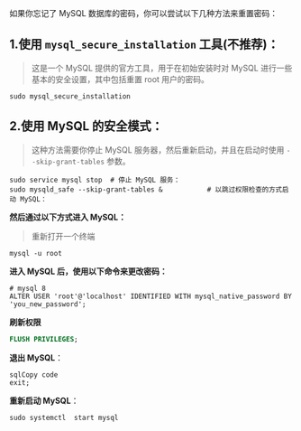 

如果你忘记了 MySQL 数据库的密码，你可以尝试以下几种方法来重置密码：

##  1.**使用 `mysql_secure_installation` 工具**(不推荐)：

> 这是一个 MySQL 提供的官方工具，用于在初始安装时对 MySQL 进行一些基本的安全设置，其中包括重置 root 用户的密码。

```shell
sudo mysql_secure_installation
```

##  2.**使用 MySQL 的安全模式**：

> 这种方法需要你停止 MySQL 服务器，然后重新启动，并且在启动时使用 `--skip-grant-tables` 参数。

```shell
sudo service mysql stop  # 停止 MySQL 服务：
sudo mysqld_safe --skip-grant-tables &           # 以跳过权限检查的方式启动 MySQL：
```

**然后通过以下方式进入 MySQL：**

> 重新打开一个终端

```mysql
mysql -u root
```

**进入 MySQL 后，使用以下命令来更改密码：**

```mysql
# mysql 8
ALTER USER 'root'@'localhost' IDENTIFIED WITH mysql_native_password BY 'you_new_password';
```

**刷新权限**

```sql
FLUSH PRIVILEGES;
```

**退出 MySQL**：

```
sqlCopy code
exit;
```

**重新启动 MySQL**：

```shell
sudo systemctl  start mysql
```